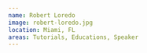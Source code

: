 ```yaml
---
name: Robert Loredo
image: robert-loredo.jpg
location: Miami, FL
areas: Tutorials, Educations, Speaker
---
```

